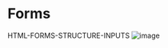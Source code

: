 # Forms
HTML-FORMS-STRUCTURE-INPUTS
![image](https://user-images.githubusercontent.com/43956936/121189621-8ea1f780-c86a-11eb-93f5-e6c677db39c6.png)
